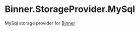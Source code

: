 # Binner.StorageProvider.MySql
MySql storage provider for [Binner](https://github.com/replaysMike/Binner)
